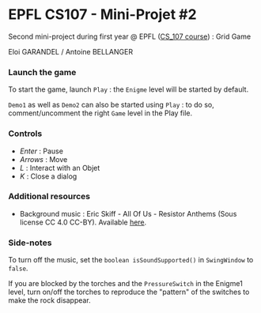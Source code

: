# EPFL CS107 - Mini-Projet #2

Second mini-project during first year @ EPFL ([CS_107 course](https://edu.epfl.ch/coursebook/en/introduction-to-programming-CS-107)) : Grid Game

Eloi GARANDEL / Antoine BELLANGER

### Launch the game

To start the game, launch `Play` : the `Enigme` level will be started by default.

`Demo1` as well as `Demo2` can also be started using `Play` : to do so, comment/uncomment the right `Game` level in the Play file.  

### Controls

* _Enter_ : Pause
* _Arrows_ : Move
* _L_ : Interact with an Objet
* _K_ : Close a dialog

### Additional resources

* Background music : Eric Skiff - All Of Us - Resistor Anthems (Sous license CC 4.0 CC-BY). Available [here](https://ericskiff.com/music/).

### Side-notes

To turn off the music, set the `boolean isSoundSupported()` in `SwingWindow` to `false`.

If you are blocked by the torches and the `PressureSwitch` in the Enigme1 level, turn on/off the torches to reproduce the "pattern" of the switches to make the rock disappear. 
